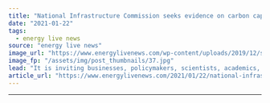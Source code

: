 ```yaml
---
title: "National Infrastructure Commission seeks evidence on carbon capture and storage technologies"
date: "2021-01-22"
tags: 
  - energy live news
source: "energy live news"
image_url: "https://www.energylivenews.com/wp-content/uploads/2019/12/shutterstock_1032187678-1.jpg"
image_fp: "/assets/img/post_thumbnails/37.jpg"
lead: "It is inviting businesses, policymakers, scientists, academics, think tanks and investors to share their views on the potential of two technologies – direct air CCS and bioenergy with CCS"
article_url: "https://www.energylivenews.com/2021/01/22/national-infrastructure-commission-seeks-evidence-on-carbon-capture-and-storage-tech/"
---
```


---
